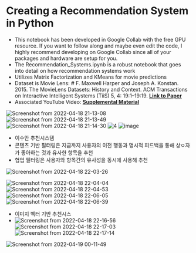 # Creating a Recommendation System in Python
- This notebook has been developed in Google Collab with the free GPU resource. If you want to follow along and maybe even edit the code, I highly recommend developing on Google Collab since all of your packages and hardware are setup for you.
- The Recommendation_Systems.ipynb is a robust notebook that goes into detail on how recommendation systems work 
- Utilizes Matrix Factorization and KMeans for movie predictions
- Dataset is Movie Lens: # F. Maxwell Harper and Joseph A. Konstan. 2015. The MovieLens Datasets: History and Context. ACM Transactions on Interactive Intelligent Systems (TiiS) 5, 4: 19:1–19:19. [**Link to Paper**](https://doi.org/10.1145/2827872)
- Associated YouTube Video: [**Supplemental Material**](https://youtu.be/G4MBc40rQ2k)

![Screenshot from 2022-04-18 21-13-08](https://user-images.githubusercontent.com/76835313/163806881-c5219ba1-8361-4fb6-b583-3d47ec1be53d.png)
![Screenshot from 2022-04-18 21-13-49](https://user-images.githubusercontent.com/76835313/163806885-1c7e6548-36e6-4657-8bb9-dc118a15d8e6.png)
![Screenshot from 2022-04-18 21-14-30](https://user-images.githubusercontent.com/76835313/163806889-fdf79bf2-1335-4fbf-a5b4-b12e6aaf227f.png)
![4](https://user-images.githubusercontent.com/76835313/163807012-0cf83615-caae-4e61-b1fe-1e8040e12a3d.png)
![image](https://user-images.githubusercontent.com/76835313/163809663-dcfeff80-2583-4be4-acf1-5ff90aace782.png)

* 이수안 추천시스템
* 콘텐츠 기반 필터링은 지금까지 사용자의 이전 행동과 명시적 피드백을 통해 상ㅇ자가 좋아하는 것과 유사한 항목을 추천 
* 협업 필터링은 사용자와 항목간의 유사성을 동시에 사용해 추천

![Screenshot from 2022-04-18 22-03-26](https://user-images.githubusercontent.com/76835313/163812281-63f8a2d8-785a-4cef-b476-1a0a2789dc31.png)


![Screenshot from 2022-04-18 22-04-04](https://user-images.githubusercontent.com/76835313/163812620-e4eb4149-68ff-4b6f-9718-b6d37bd02482.png)
![Screenshot from 2022-04-18 22-04-53](https://user-images.githubusercontent.com/76835313/163812624-9eb31b06-0a72-4d26-bef9-6c6bcf23d0fc.png)
![Screenshot from 2022-04-18 22-06-05](https://user-images.githubusercontent.com/76835313/163812625-36d84449-69a2-4408-9ce3-f7bc7b01feb2.png)
![Screenshot from 2022-04-18 22-06-39](https://user-images.githubusercontent.com/76835313/163812630-80bcefde-dba3-4c32-b3ac-9486013fb175.png)

* 이미지 벡터 기반 추천시스
* ![Screenshot from 2022-04-18 22-16-56](https://user-images.githubusercontent.com/76835313/163813791-cfb4e718-ffa4-4713-906e-835119b15972.png)
![Screenshot from 2022-04-18 22-17-03](https://user-images.githubusercontent.com/76835313/163813795-8a476ca5-248d-4603-b713-cb7f4c6eb63c.png)
![Screenshot from 2022-04-18 22-17-14](https://user-images.githubusercontent.com/76835313/163813798-033b02e8-52b7-4182-bd60-850c6a546501.png)

![Screenshot from 2022-04-19 00-11-49](https://user-images.githubusercontent.com/76835313/163829502-bf77e987-3b26-4600-9b67-2ff8a1499ba6.png)
